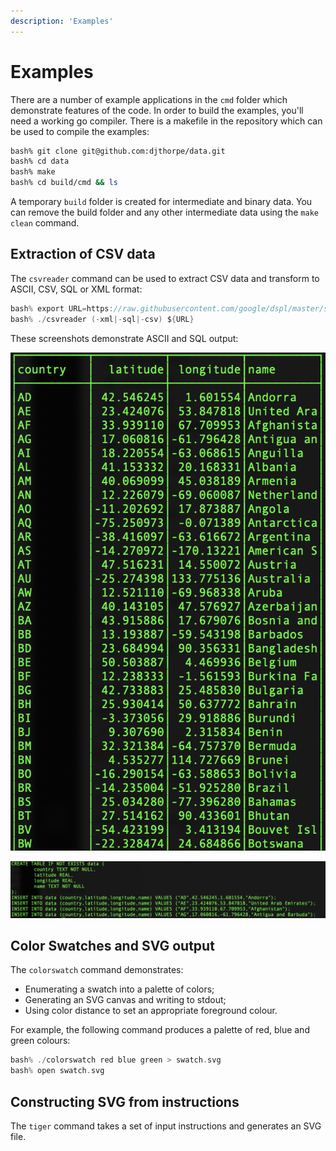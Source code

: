 ```yaml
---
description: 'Examples'
---
```


# Examples

There are a number of example applications in the `cmd` folder which demonstrate features of the code. In order to build the examples, you'll need a working go compiler. There is a makefile in the repository which can be used to compile the examples:

```bash
bash% git clone git@github.com:djthorpe/data.git
bash% cd data
bash% make
bash% cd build/cmd && ls
```

A temporary `build` folder is created for intermediate and binary data. You can remove the build folder and any other intermediate data using the `make clean` command.

## Extraction of CSV data

The `csvreader` command can be used to extract CSV data and transform to ASCII, CSV, SQL or XML format:

```go
bash% export URL=https://raw.githubusercontent.com/google/dspl/master/samples/google/canonical/countries.csv
bash% ./csvreader (-xml|-sql|-csv) ${URL}
```

These screenshots demonstrate ASCII and SQL output:

![csvreader ASCII output](csvreader-ascii.png)

![csvreader SQL output](csvreader-sql.png)

## Color Swatches and SVG output

The `colorswatch` command demonstrates:

  * Enumerating a swatch into a palette of colors;
  * Generating an SVG canvas and writing to stdout;
  * Using color distance to set an appropriate foreground colour.

For example, the following command produces a palette of red, blue and green colours:

```go
bash% ./colorswatch red blue green > swatch.svg
bash% open swatch.svg
```

## Constructing SVG from instructions

The `tiger` command takes a set of input instructions and generates an SVG file.

